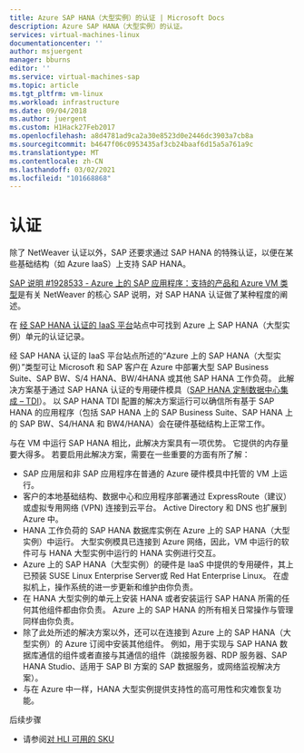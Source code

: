 ```yaml
---
title: Azure SAP HANA（大型实例）的认证 | Microsoft Docs
description: Azure SAP HANA（大型实例）的认证。
services: virtual-machines-linux
documentationcenter: ''
author: msjuergent
manager: bburns
editor: ''
ms.service: virtual-machines-sap
ms.topic: article
ms.tgt_pltfrm: vm-linux
ms.workload: infrastructure
ms.date: 09/04/2018
ms.author: juergent
ms.custom: H1Hack27Feb2017
ms.openlocfilehash: a8d4781ad9ca2a30e8523d0e2446dc3903a7cb8a
ms.sourcegitcommit: b4647f06c0953435af3cb24baaf6d15a5a761a9c
ms.translationtype: MT
ms.contentlocale: zh-CN
ms.lasthandoff: 03/02/2021
ms.locfileid: "101668868"
---
```

# <a name="certification"></a>认证

除了 NetWeaver 认证以外，SAP 还要求通过 SAP HANA 的特殊认证，以便在某些基础结构（如 Azure IaaS）上支持 SAP HANA。

[SAP 说明 #1928533 - Azure 上的 SAP 应用程序：支持的产品和 Azure VM 类型](https://launchpad.support.sap.com/#/notes/1928533)是有关 NetWeaver 的核心 SAP 说明，对 SAP HANA 认证做了某种程度的阐述。

在 [经 SAP HANA 认证的 IaaS 平台](https://www.sap.com/dmc/exp/2014-09-02-hana-hardware/enEN/iaas.html#categories=Microsoft%20Azure)站点中可找到 Azure 上 SAP HANA（大型实例）单元的认证记录。 

经 SAP HANA 认证的 IaaS 平台站点所述的“Azure 上的 SAP HANA（大型实例）”类型可让 Microsoft 和 SAP 客户在 Azure 中部署大型 SAP Business Suite、SAP BW、S/4 HANA、BW/4HANA 或其他 SAP HANA 工作负荷。 此解决方案基于通过 SAP HANA 认证的专用硬件模具（[SAP HANA 定制数据中心集成 – TDI](https://scn.sap.com/docs/DOC-63140)）。 以 SAP HANA TDI 配置的解决方案运行可以确信所有基于 SAP HANA 的应用程序（包括 SAP HANA 上的 SAP Business Suite、SAP HANA 上的 SAP BW、S4/HANA 和 BW4/HANA）会在硬件基础结构上正常工作。

与在 VM 中运行 SAP HANA 相比，此解决方案具有一项优势。 它提供的内存量要大得多。 若要启用此解决方案，需要在一些重要的方面有所了解：

- SAP 应用层和非 SAP 应用程序在普通的 Azure 硬件模具中托管的 VM 上运行。
- 客户的本地基础结构、数据中心和应用程序部署通过 ExpressRoute（建议）或虚拟专用网络 (VPN) 连接到云平台。 Active Directory 和 DNS 也扩展到 Azure 中。
- HANA 工作负荷的 SAP HANA 数据库实例在 Azure 上的 SAP HANA（大型实例）中运行。 大型实例模具已连接到 Azure 网络，因此，VM 中运行的软件可与 HANA 大型实例中运行的 HANA 实例进行交互。
- Azure 上的 SAP HANA（大型实例）的硬件是 IaaS 中提供的专用硬件，其上已预装 SUSE Linux Enterprise Server或 Red Hat Enterprise Linux。 在虚拟机上，操作系统的进一步更新和维护由你负责。
- 在 HANA 大型实例的单元上安装 HANA 或者安装运行 SAP HANA 所需的任何其他组件都由你负责。 Azure 上的 SAP HANA 的所有相关日常操作与管理同样由你负责。
- 除了此处所述的解决方案以外，还可以在连接到 Azure 上的 SAP HANA（大型实例）的 Azure 订阅中安装其他组件。 例如，用于实现与 SAP HANA 数据库通信的组件或者直接与其通信的组件（跳接服务器、RDP 服务器、SAP HANA Studio、适用于 SAP BI 方案的 SAP 数据服务，或网络监视解决方案）。
- 与在 Azure 中一样，HANA 大型实例提供支持性的高可用性和灾难恢复功能。

后续步骤
- 请参阅[对 HLI 可用的 SKU](hana-available-skus.md) 